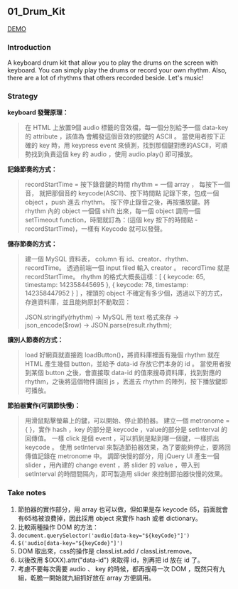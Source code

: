 01_Drum_Kit
-----------
[DEMO](http://chiubeta.com/javascript30/01_Drum_Kit/index.html)
### Introduction
A keyboard drum kit that allow you to play the drums on the screen with keyboard. You can simply play the drums or record your own rhythm. Also, there are a lot of rhythms that others recorded beside. Let's music!

### Strategy

**keyboard 發聲原理：** 

> 在 HTML 上放置9個 audio 標籤的音效檔，每一個分別給予一個 data-key 的 attribute ，該值為 會觸發這個音效的按鍵的 ASCII 。
> 當使用者按下正確的 key 時，用 keypress  event 來偵測，找到那個鍵對應的ASCII，可順勢找到負責這個 key 的 audio ，使用 audio.play() 即可播放。


**記錄節奏的方式：**

>  recordStartTime = 按下錄音鍵的時間 
>     rhythm = 一個 array ， 每按下一個音， 就把那個音的 keycode(ASCII)、按下時間點 記錄下來，包成一個 object ，push 進去 rhythm。
>     按下停止錄音之後，再按播放鍵。將 rhythm 內的 object 一個個 shift 出來，每一個 object 調用一個 setTimeout function，時間就訂為：(這個 key 按下的時間點 - recordStartTime)，一樣有 Keycode 就可以發聲。

**儲存節奏的方式：**

> 建一個 MySQL 資料表， column 有 id、creator、rhythm、recordTime。
> 透過前端一個 input filed 輸入 creator 。
> recordTime 就是 recordStartTime。
> rhythm 的格式大概長這樣：[ { keycode: 65, timestamp: 142358445695 }, { keycode: 78, timestamp: 142358447952 } ] ，裡頭的 object 不確定有多少個，透過以下的方式，存進資料庫，並且能夠原封不動取回：
> 
> JSON.stringify(rhythm) → MySQL 用 text 格式來存 → json_encode($row) → JSON.parse(result.rhythm);

**讀別人節奏的方式：**

> load 好網頁就直接跑 loadButton()，將資料庫裡面有幾個 rhythm 就在 HTML 產生幾個 button，並給予 data-id 存放它們本身的 id 。
> 當使用者按到某個 button 之後，會直接取 data-id 的值來搜尋資料庫，找到對應的 rhythm，之後將這個物件讀回 js ，丟進去 rhythm 的陣列，按下播放鍵即可播放。

**節拍器實作(可調節快慢)：**

> 用滑鼠點擊螢幕上的鍵，可以開始、停止節拍器。
> 建立一個 metronome = { }，實作 hash ，key 的部分是 keycode ，value的部分是 setInterval 的回傳值。
> 一樣 click 是個 event ，可以抓到是點到哪一個鍵，一樣抓出 keycode 。
> 使用 setInterval 來製造節拍器效果，為了要能夠停止，要將回傳值記錄在 metronome 中。
> 調節快慢的部分，用 jQuery UI 產生一個 slider ，用內建的 change event ，將 slider 的 value ，帶入到 setInterval 的時間間隔內，即可製造用 slider 來控制節拍器快慢的效果。

### Take notes

 1. 節拍器的實作部分，用 array 也可以做，但如果是存 keycode 65，前面就會有65格被浪費掉，因此採用 object 來實作 hash 或者 dictionary。
 2. 比較兩種操作 DOM 的方法：
 3. `document.querySelector('audio[data-key="${keyCode}"]')`
 4. `$('audio[data-key="${keyCode}"]')`
 5. DOM 取出來，css的操作是 classList.add / classList.remove。
 6. 以後改用 $(XXX).attr("data-id") 來取得 id，別再把 id 放在 id 了。
 7. 考慮不要每次需要 audio 、 key 的時候，都再搜尋一次 DOM ，既然只有九組，乾脆一開始就九組抓好放在 array 方便調用。
